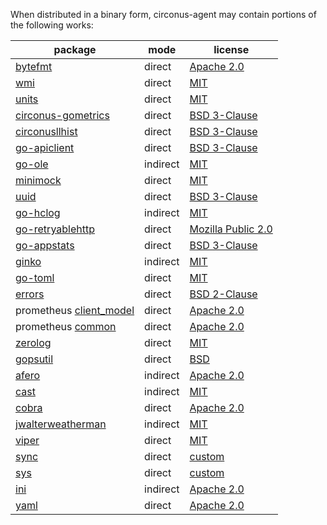 When distributed in a binary form, circonus-agent may contain portions of the following works:

| package                               | mode   | license |
|---------------------------------------|--------|---------|
|[bytefmt](https://github.com/cloudfoundry/bytefmt)|direct|[Apache 2.0](https://github.com/cloudfoundry/bytefmt/blob/master/LICENSE)|
|[wmi](https://github.com/StackExchange/wmi)|direct|[MIT](https://github.com/StackExchange/wmi/blob/master/LICENSE)|
|[units](https://github.com/alecthomas/units)|direct|[MIT](https://github.com/alecthomas/units/blob/master/COPYING)|
|[circonus-gometrics](https://github.com/circonus-labs/circonus-gometrics)|direct|[BSD 3-Clause](https://github.com/circonus-labs/circonus-gometrics/blob/master/LICENSE)|
|[circonusllhist](https://github.com/circonus-labs/circonusllhist)|direct|[BSD 3-Clause](https://github.com/openhistogram/circonusllhist/blob/master/LICENSE.BSD-3-Clause)|
|[go-apiclient](https://github.com/circonus-labs/go-apiclient)|direct|[BSD 3-Clause](https://github.com/circonus-labs/go-apiclient/blob/master/LICENSE)|
|[go-ole](https://github.com/go-ole/go-ole)|indirect|[MIT](https://github.com/go-ole/go-ole/blob/master/LICENSE)|
|[minimock](https://github.com/gojuno/minimock)|direct|[MIT](https://github.com/gojuno/minimock/blob/master/LICENSE)|
|[uuid](https://github.com/google/uuid)|direct|[BSD 3-Clause](https://github.com/google/uuid/blob/master/LICENSE)|
|[go-hclog](https://github.com/hashicorp/go-hclog)|indirect|[MIT](https://github.com/hashicorp/go-hclog/blob/master/LICENSE)|
|[go-retryablehttp](https://github.com/hashicorp/go-retryablehttp)|direct|[Mozilla Public 2.0](https://github.com/hashicorp/go-retryablehttp/blob/master/LICENSE)|
|[go-appstats](https://github.com/maier/go-appstats)|direct|[BSD 3-Clause](https://github.com/maier/go-appstats/blob/master/LICENSE)|
|[ginko](https://github.com/onsi/ginkgo)|indirect|[MIT](https://github.com/onsi/ginkgo/blob/master/LICENSE)|
|[go-toml](https://github.com/pelletier/go-toml)|direct|[MIT](https://github.com/pelletier/go-toml/blob/master/LICENSE)|
|[errors](https://github.com/pkg/errors)|direct|[BSD 2-Clause](https://github.com/pkg/errors/blob/master/LICENSE)|
|prometheus [client_model](https://github.com/prometheus/client_model)|direct|[Apache 2.0](https://github.com/prometheus/client_model/blob/master/LICENSE)|
|prometheus [common](https://github.com/prometheus/common)|direct|[Apache 2.0](https://github.com/prometheus/common/blob/main/LICENSE)|
|[zerolog](https://github.com/rs/zerolog)|direct|[MIT](https://github.com/rs/zerolog/blob/master/LICENSE)|
|[gopsutil](https://github.com/shirou/gopsutil)|direct|[BSD](https://github.com/shirou/gopsutil/blob/master/LICENSE)|
|[afero](https://github.com/spf13/afero)|indirect|[Apache 2.0](https://github.com/spf13/afero/blob/master/LICENSE.txt)|
|[cast](https://github.com/spf13/cast)|indirect|[MIT](https://github.com/spf13/cast/blob/master/LICENSE)|
|[cobra](https://github.com/spf13/cobra)|direct|[Apache 2.0](https://github.com/spf13/cobra/blob/master/LICENSE.txt)|
|[jwalterweatherman](https://github.com/spf13/jwalterweatherman)|indirect|[MIT](https://github.com/spf13/jwalterweatherman/blob/master/LICENSE)|
|[viper](https://github.com/spf13/viper)|direct|[MIT](https://github.com/spf13/viper/blob/master/LICENSE)|
|[sync](https://golang.org/x/sync)|direct|[custom](https://github.com/golang/sync/blob/master/LICENSE)|
|[sys](https://golang.org/x/sys)|direct|[custom](https://github.com/golang/sys/blob/master/LICENSE)|
|[ini](https://gopkg.in/ini.v1)|indirect|[Apache 2.0](https://github.com/go-ini/ini/blob/v1.62.0/LICENSE)|
|[yaml](https://github.com/go-yaml/yaml)|direct|[Apache 2.0](https://github.com/go-yaml/yaml/blob/v2/LICENSE)|

